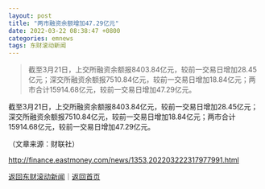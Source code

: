```yaml
---
layout: post
title: "两市融资余额增加47.29亿元"
date: 2022-03-22 08:38:47 +0800
categories: emnews
tags: 东财滚动新闻
---
```

> 截至3月21日，上交所融资余额报8403.84亿元，较前一交易日增加28.45亿元；深交所融资余额报7510.84亿元，较前一交易日增加18.84亿元；两市合计15914.68亿元，较前一交易日增加47.29亿元。

<p>截至3月21日，上交所融资余额报8403.84亿元，较前一交易日增加28.45亿元；深交所融资余额报7510.84亿元，较前一交易日增加18.84亿元；两市合计15914.68亿元，较前一交易日增加47.29亿元。</p><p class="em_media">（文章来源：财联社）</p>

<http://finance.eastmoney.com/news/1353,202203222317977991.html>

[返回东财滚动新闻](//finews.withounder.com/emnews/)｜[返回首页](//finews.withounder.com/)